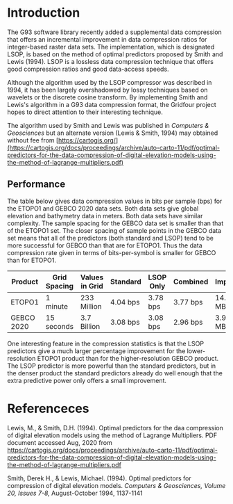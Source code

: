 
# Introduction
The G93 software library recently added a supplemental data compression that
offers an incremental improvement in data compression ratios for integer-based
raster data sets. The implementation, which is designated LSOP, is based on
the method of optimal predictors proposed by Smith and Lewis (1994).
LSOP is a lossless data compression technique that offers good compression
ratios and good data-access speeds.

Although the algorithm used by the LSOP compressor was described in 1994, it has been
largely overshadowed by lossy techniques based on wavelets or the discrete
cosine transform. By implementing Smith and Lewis's algorithm in a G93
data compression format, the Gridfour project hopes to direct attention
to their interesting technique.

The algorithm used by Smith and Lewis was published in _Computers & Geosciences_
but an alternate version (Lewis & Smith, 1994) may obtained without fee from  [https://cartogis.org/](https://cartogis.org/docs/proceedings/archive/auto-carto-11/pdf/optimal-predictors-for-the-data-compression-of-digital-elevation-models-using-the-method-of-lagrange-multipliers.pdf) 


## Performance
The table below gives data compression values in bits per sample (bps) for 
the ETOPO1 and GEBCO 2020 data sets.  Both data sets give global elevation and
bathymetry data in meters.  Both data sets have similar complexity.
The sample spacing for the GEBCO data set is smaller than that of the ETOPO1 set.
The closer spacing of sample points in the GEBCO data set means that
all of the predictors (both standard and LSOP) tend to be more successful
for GEBCO than that are for ETOPO1.  Thus the data compression rate given in
terms of bits-per-symbol is smaller for GEBCO than for ETOPO1.   
 

| Product    | Grid Spacing  | Values in Grid | Standard  | LSOP Only | Combined  | Improvement    |
| ---------- | ------------- | -------------- | --------- | --------- | --------- | -------------- |
| ETOPO1     |  1 minute     |  233 Million   | 4.04 bps  | 3.78 bps  | 3.77 bps  | 14.4%, 17.6 MB |
| GEBCO 2020 |  15 seconds   |  3.7 Billion   | 3.08 bps  | 3.08 bps  | 2.96 bps  |  3.9%, 54.9 MB |

One interesting feature in the compression statistics is that the LSOP predictors
give a much larger percentage improvement for the lower-resolution ETOPO1 product
than for the higher-resolution GEBCO product. The LSOP predictor is more powerful
than the standard predictors, but in the denser product the standard predictors already
do well enough that the extra predictive power only offers a small improvement.

# Referenceces

Lewis, M., & Smith, D.H. (1994). Optimal predictors for the daa compression of digital 
elevation models using the method of Lagrange Multipliers.  PDF document accessed
Aug, 2020 from https://cartogis.org/docs/proceedings/archive/auto-carto-11/pdf/optimal-predictors-for-the-data-compression-of-digital-elevation-models-using-the-method-of-lagrange-multipliers.pdf

Smith, Derek H., & Lewis, Michael. (1994).  Optimal predictors for compression of digital elevation models.
_Computers & Geosciences, Volume 20, Issues 7-8,_ August-October 1994, 1137-1141

 

 